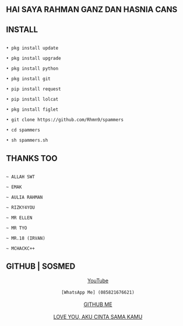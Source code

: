 ## HAI SAYA RAHMAN GANZ DAN HASNIA CANS


## INSTALL

```

• pkg install update

• pkg install upgrade

• pkg install python

• pkg install git

• pip install request

• pip install lolcat

• pkg install figlet

• git clone https://github.com/Rhmn9/spammers

• cd spammers

• sh spammers.sh

```

## THANKS TOO

```

~ ALLAH SWT

~ EMAK

~ AULIA RAHMAN

~ RIZKY4YOU

~ MR ELLEN

~ MR TYO

~ MR.18 (IRVAN)

~ MCHACKC++

```

## GITHUB | SOSMED
<center>

  <a href="https://bit.ly/AuliaRahmanOfficialYT">YouTube</a>
<br></br>
  `[WhatsApp Me] (085821676621)`
<br></br>
  <a href="https://github.com/Rhmn9">GITHUB ME</a>
<br></br>
  <a href="">LOVE YOU, AKU CINTA SAMA KAMU</a>

</center>


